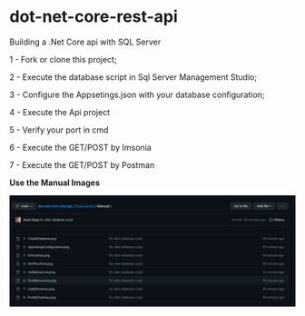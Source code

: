 # dot-net-core-rest-api
Building a .Net Core api with SQL Server

1 - Fork or clone this project;

2 - Execute the database script in Sql Server Management Studio;

3 - Configure the Appsetings.json with your database configuration;

4 - Execute the Api project

5 - Verify your port in cmd

6 - Execute the GET/POST by Imsonia

7 - Execute the GET/POST by Postman

**Use the Manual Images**

![ManualImages](https://github.com/zangassis/dot-net-core-rest-api/blob/main/Documents/Images/ManualImages.png?raw=true)
